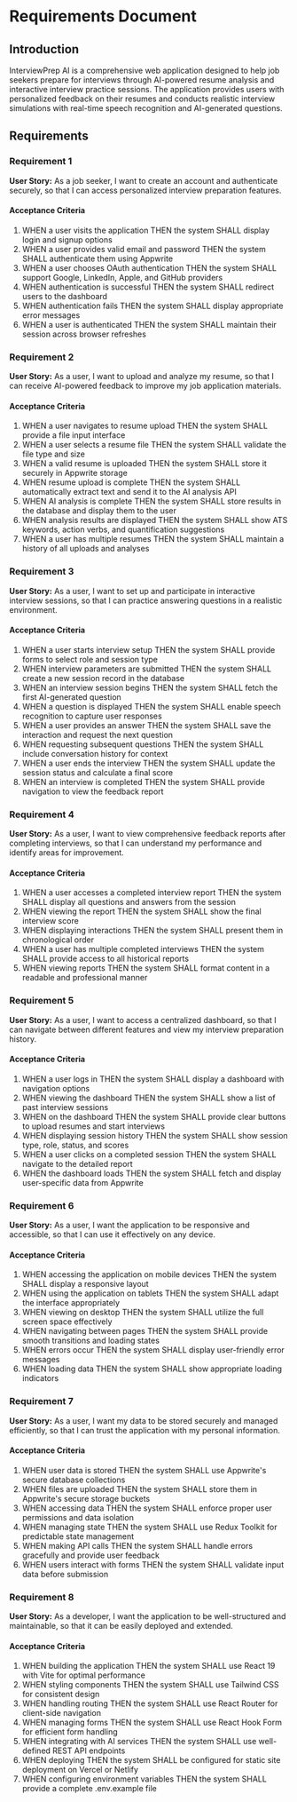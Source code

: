 # Requirements Document

## Introduction

InterviewPrep AI is a comprehensive web application designed to help job seekers prepare for interviews through AI-powered resume analysis and interactive interview practice sessions. The application provides users with personalized feedback on their resumes and conducts realistic interview simulations with real-time speech recognition and AI-generated questions.

## Requirements

### Requirement 1

**User Story:** As a job seeker, I want to create an account and authenticate securely, so that I can access personalized interview preparation features.

#### Acceptance Criteria

1. WHEN a user visits the application THEN the system SHALL display login and signup options
2. WHEN a user provides valid email and password THEN the system SHALL authenticate them using Appwrite
3. WHEN a user chooses OAuth authentication THEN the system SHALL support Google, LinkedIn, Apple, and GitHub providers
4. WHEN authentication is successful THEN the system SHALL redirect users to the dashboard
5. WHEN authentication fails THEN the system SHALL display appropriate error messages
6. WHEN a user is authenticated THEN the system SHALL maintain their session across browser refreshes

### Requirement 2

**User Story:** As a user, I want to upload and analyze my resume, so that I can receive AI-powered feedback to improve my job application materials.

#### Acceptance Criteria

1. WHEN a user navigates to resume upload THEN the system SHALL provide a file input interface
2. WHEN a user selects a resume file THEN the system SHALL validate the file type and size
3. WHEN a valid resume is uploaded THEN the system SHALL store it securely in Appwrite storage
4. WHEN resume upload is complete THEN the system SHALL automatically extract text and send it to the AI analysis API
5. WHEN AI analysis is complete THEN the system SHALL store results in the database and display them to the user
6. WHEN analysis results are displayed THEN the system SHALL show ATS keywords, action verbs, and quantification suggestions
7. WHEN a user has multiple resumes THEN the system SHALL maintain a history of all uploads and analyses

### Requirement 3

**User Story:** As a user, I want to set up and participate in interactive interview sessions, so that I can practice answering questions in a realistic environment.

#### Acceptance Criteria

1. WHEN a user starts interview setup THEN the system SHALL provide forms to select role and session type
2. WHEN interview parameters are submitted THEN the system SHALL create a new session record in the database
3. WHEN an interview session begins THEN the system SHALL fetch the first AI-generated question
4. WHEN a question is displayed THEN the system SHALL enable speech recognition to capture user responses
5. WHEN a user provides an answer THEN the system SHALL save the interaction and request the next question
6. WHEN requesting subsequent questions THEN the system SHALL include conversation history for context
7. WHEN a user ends the interview THEN the system SHALL update the session status and calculate a final score
8. WHEN an interview is completed THEN the system SHALL provide navigation to view the feedback report

### Requirement 4

**User Story:** As a user, I want to view comprehensive feedback reports after completing interviews, so that I can understand my performance and identify areas for improvement.

#### Acceptance Criteria

1. WHEN a user accesses a completed interview report THEN the system SHALL display all questions and answers from the session
2. WHEN viewing the report THEN the system SHALL show the final interview score
3. WHEN displaying interactions THEN the system SHALL present them in chronological order
4. WHEN a user has multiple completed interviews THEN the system SHALL provide access to all historical reports
5. WHEN viewing reports THEN the system SHALL format content in a readable and professional manner

### Requirement 5

**User Story:** As a user, I want to access a centralized dashboard, so that I can navigate between different features and view my interview preparation history.

#### Acceptance Criteria

1. WHEN a user logs in THEN the system SHALL display a dashboard with navigation options
2. WHEN viewing the dashboard THEN the system SHALL show a list of past interview sessions
3. WHEN on the dashboard THEN the system SHALL provide clear buttons to upload resumes and start interviews
4. WHEN displaying session history THEN the system SHALL show session type, role, status, and scores
5. WHEN a user clicks on a completed session THEN the system SHALL navigate to the detailed report
6. WHEN the dashboard loads THEN the system SHALL fetch and display user-specific data from Appwrite

### Requirement 6

**User Story:** As a user, I want the application to be responsive and accessible, so that I can use it effectively on any device.

#### Acceptance Criteria

1. WHEN accessing the application on mobile devices THEN the system SHALL display a responsive layout
2. WHEN using the application on tablets THEN the system SHALL adapt the interface appropriately
3. WHEN viewing on desktop THEN the system SHALL utilize the full screen space effectively
4. WHEN navigating between pages THEN the system SHALL provide smooth transitions and loading states
5. WHEN errors occur THEN the system SHALL display user-friendly error messages
6. WHEN loading data THEN the system SHALL show appropriate loading indicators

### Requirement 7

**User Story:** As a user, I want my data to be stored securely and managed efficiently, so that I can trust the application with my personal information.

#### Acceptance Criteria

1. WHEN user data is stored THEN the system SHALL use Appwrite's secure database collections
2. WHEN files are uploaded THEN the system SHALL store them in Appwrite's secure storage buckets
3. WHEN accessing data THEN the system SHALL enforce proper user permissions and data isolation
4. WHEN managing state THEN the system SHALL use Redux Toolkit for predictable state management
5. WHEN making API calls THEN the system SHALL handle errors gracefully and provide user feedback
6. WHEN users interact with forms THEN the system SHALL validate input data before submission

### Requirement 8

**User Story:** As a developer, I want the application to be well-structured and maintainable, so that it can be easily deployed and extended.

#### Acceptance Criteria

1. WHEN building the application THEN the system SHALL use React 19 with Vite for optimal performance
2. WHEN styling components THEN the system SHALL use Tailwind CSS for consistent design
3. WHEN handling routing THEN the system SHALL use React Router for client-side navigation
4. WHEN managing forms THEN the system SHALL use React Hook Form for efficient form handling
5. WHEN integrating with AI services THEN the system SHALL use well-defined REST API endpoints
6. WHEN deploying THEN the system SHALL be configured for static site deployment on Vercel or Netlify
7. WHEN configuring environment variables THEN the system SHALL provide a complete .env.example file